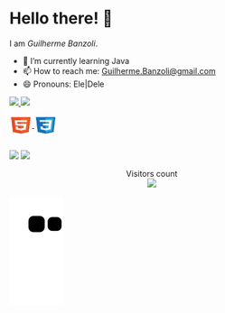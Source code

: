 # Hello there! 👋

I am _Guilherme Banzoli_.

- 🌱 I’m currently learning Java
- 📫 How to reach me: Guilherme.Banzoli@gmail.com
- 😄 Pronouns: Ele|Dele

<div style="display: inline_block">
  <a href="https://github.com/Banzoli">
  <img height="48%" src="https://github-readme-stats.vercel.app/api?username=Banzoli&show_icons=true&theme=merko&include_all_commits=true&count_private=true"/>
  <img height="48%" src="https://github-readme-stats.vercel.app/api/top-langs/?username=Banzoli&layout=compact&langs_count=7&theme=merko"/>
</div>
  <div style="display: inline_block"><br>
  <img align="center" alt="Banzoli-HTML" height="30" width="40" src="https://raw.githubusercontent.com/devicons/devicon/master/icons/html5/html5-original.svg">
  <img align="center" alt="Banzoli-CSS" height="30" width="40" src="https://raw.githubusercontent.com/devicons/devicon/master/icons/css3/css3-original.svg">
</div>
  
  ##
  
  <div> 
  <a href = "mailto:guilherme.banzoli@gmail.com"><img src="https://img.shields.io/badge/-Gmail-%23333?style=for-the-badge&logo=gmail&logoColor=white" target="_blank"></a>
  <a href="https://www.linkedin.com/in/luiz-guilherme-banzoli-caetano-903b831a8/" target="_blank"><img src="https://img.shields.io/badge/-LinkedIn-%230077B5?style=for-the-badge&logo=linkedin&logoColor=white" target="_blank"></a> 
   <a img src=" https://img.shields.io/badge/MySQL-005C84?style=for-the-badge&logo=mysql&logoColor=white"></a> 
  </div>
  
  <p align="center"> 
  Visitors count<br>
  <img src="https://profile-counter.glitch.me/Banzoli/count.svg" />
</p>
  
![snake gif](https://github.com/Banzoli/Banzoli/blob/output/github-contribution-grid-snake.svg)
</p>
